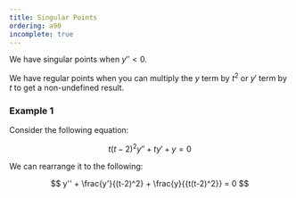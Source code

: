 ```yaml
---
title: Singular Points
ordering: a90
incomplete: true
---
```


We have singular points when $y'' < 0$.

We have regular points when you can multiply the $y$ term by $t^2$ or $y'$ term by $t$ to get a non-undefined result.

### Example 1

Consider the following equation:

$$
t(t-2)^2y'' + ty' + y = 0
$$

We can rearrange it to the following:

$$
y'' + \frac{y'}{(t-2)^2} + \frac{y}{{t(t-2)^2}} = 0
$$
